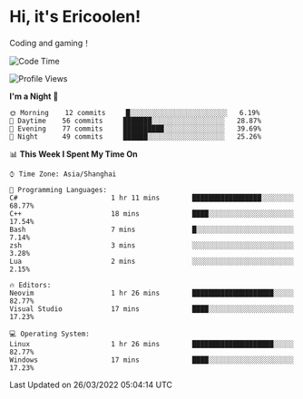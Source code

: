 # Hi, it's Ericoolen!
Coding and gaming！

<!--START_SECTION:waka-->
![Code Time](http://img.shields.io/badge/Code%20Time-190%20hrs%2026%20mins-blue)

![Profile Views](http://img.shields.io/badge/Profile%20Views-3-blue)

**I'm a Night 🦉** 

```text
🌞 Morning    12 commits     █░░░░░░░░░░░░░░░░░░░░░░░░   6.19% 
🌆 Daytime    56 commits     ███████░░░░░░░░░░░░░░░░░░   28.87% 
🌃 Evening    77 commits     ██████████░░░░░░░░░░░░░░░   39.69% 
🌙 Night      49 commits     ██████░░░░░░░░░░░░░░░░░░░   25.26%

```


📊 **This Week I Spent My Time On** 

```text
⌚︎ Time Zone: Asia/Shanghai

💬 Programming Languages: 
C#                       1 hr 11 mins        █████████████████░░░░░░░░   68.77% 
C++                      18 mins             ████░░░░░░░░░░░░░░░░░░░░░   17.54% 
Bash                     7 mins              █░░░░░░░░░░░░░░░░░░░░░░░░   7.14% 
zsh                      3 mins              ░░░░░░░░░░░░░░░░░░░░░░░░░   3.28% 
Lua                      2 mins              ░░░░░░░░░░░░░░░░░░░░░░░░░   2.15%

🔥 Editors: 
Neovim                   1 hr 26 mins        ████████████████████░░░░░   82.77% 
Visual Studio            17 mins             ████░░░░░░░░░░░░░░░░░░░░░   17.23%

💻 Operating System: 
Linux                    1 hr 26 mins        ████████████████████░░░░░   82.77% 
Windows                  17 mins             ████░░░░░░░░░░░░░░░░░░░░░   17.23%

```


 Last Updated on 26/03/2022 05:04:14 UTC
<!--END_SECTION:waka-->

